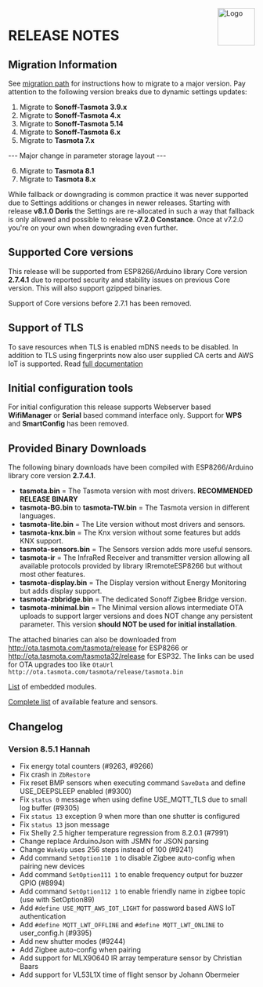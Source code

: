 <img src="https://github.com/arendst/Tasmota/blob/master/tools/logo/TASMOTA_FullLogo_Vector.svg" alt="Logo" align="right" height="76"/>

# RELEASE NOTES

## Migration Information

See [migration path](https://tasmota.github.io/docs/Upgrading#migration-path) for instructions how to migrate to a major version. Pay attention to the following version breaks due to dynamic settings updates:

1. Migrate to **Sonoff-Tasmota 3.9.x**
2. Migrate to **Sonoff-Tasmota 4.x**
3. Migrate to **Sonoff-Tasmota 5.14**
4. Migrate to **Sonoff-Tasmota 6.x**
5. Migrate to **Tasmota 7.x**

--- Major change in parameter storage layout ---

6. Migrate to **Tasmota 8.1**
7. Migrate to **Tasmota 8.x**

While fallback or downgrading is common practice it was never supported due to Settings additions or changes in newer releases. Starting with release **v8.1.0 Doris** the Settings are re-allocated in such a way that fallback is only allowed and possible to release **v7.2.0 Constance**. Once at v7.2.0 you're on your own when downgrading even further.

## Supported Core versions

This release will be supported from ESP8266/Arduino library Core version **2.7.4.1** due to reported security and stability issues on previous Core version. This will also support gzipped binaries.

Support of Core versions before 2.7.1 has been removed.

## Support of TLS

To save resources when TLS is enabled mDNS needs to be disabled. In addition to TLS using fingerprints now also user supplied CA certs and AWS IoT is supported. Read [full documentation](https://tasmota.github.io/docs/AWS-IoT)

## Initial configuration tools

For initial configuration this release supports Webserver based **WifiManager** or **Serial** based command interface only. Support for **WPS** and **SmartConfig** has been removed.

## Provided Binary Downloads

The following binary downloads have been compiled with ESP8266/Arduino library core version **2.7.4.1**.

- **tasmota.bin** = The Tasmota version with most drivers. **RECOMMENDED RELEASE BINARY**
- **tasmota-BG.bin** to **tasmota-TW.bin** = The Tasmota version in different languages.
- **tasmota-lite.bin** = The Lite version without most drivers and sensors.
- **tasmota-knx.bin** = The Knx version without some features but adds KNX support.
- **tasmota-sensors.bin** = The Sensors version adds more useful sensors.
- **tasmota-ir** = The InfraRed Receiver and transmitter version allowing all available protocols provided by library IRremoteESP8266 but without most other features.
- **tasmota-display.bin** = The Display version without Energy Monitoring but adds display support.
- **tasmota-zbbridge.bin** = The dedicated Sonoff Zigbee Bridge version.
- **tasmota-minimal.bin** = The Minimal version allows intermediate OTA uploads to support larger versions and does NOT change any persistent parameter. This version **should NOT be used for initial installation**.

The attached binaries can also be downloaded from http://ota.tasmota.com/tasmota/release for ESP8266 or http://ota.tasmota.com/tasmota32/release for ESP32. The links can be used for OTA upgrades too like ``OtaUrl http://ota.tasmota.com/tasmota/release/tasmota.bin``

[List](MODULES.md) of embedded modules.

[Complete list](BUILDS.md) of available feature and sensors.

## Changelog

### Version 8.5.1 Hannah

- Fix energy total counters (#9263, #9266)
- Fix crash in ``ZbRestore``
- Fix reset BMP sensors when executing command ``SaveData`` and define USE_DEEPSLEEP enabled (#9300)
- Fix ``status 0`` message when using define USE_MQTT_TLS due to small log buffer (#9305)
- Fix ``status 13`` exception 9 when more than one shutter is configured
- Fix ``status 13`` json message
- Fix Shelly 2.5 higher temperature regression from 8.2.0.1 (#7991)
- Change replace ArduinoJson with JSMN for JSON parsing
- Change ``WakeUp`` uses 256 steps instead of 100 (#9241)
- Add command ``SetOption110 1`` to disable Zigbee auto-config when pairing new devices
- Add command ``SetOption111 1`` to enable frequency output for buzzer GPIO (#8994)
- Add command ``SetOption112 1`` to enable friendly name in zigbee topic (use with SetOption89)
- Add ``#define USE_MQTT_AWS_IOT_LIGHT`` for password based AWS IoT authentication
- Add ``#define MQTT_LWT_OFFLINE`` and ``#define MQTT_LWT_ONLINE`` to user_config.h (#9395)
- Add new shutter modes (#9244)
- Add Zigbee auto-config when pairing
- Add support for MLX90640 IR array temperature sensor by Christian Baars
- Add support for VL53L1X time of flight sensor by Johann Obermeier 
